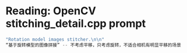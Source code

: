 # Reading: OpenCV stitching_detail.cpp prompt

```cpp
"Rotation model images stitcher.\n\n"
“基于旋转模型的图像拼接” -- 不考虑平移，只考虑旋转，不适合相机有明显平移的场景
```